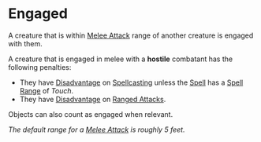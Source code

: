 # Engaged

A creature that is within [Melee Attack](../Combat/Melee%20Attack.md) range of another creature is engaged with them.

A creature that is engaged in melee with a **hostile** combatant has the following penalties:

- They have [Disadvantage](../Die%20Rolling%20Mechanics/Disadvantage.md) on [Spellcasting](../../Magic/Spellcasting/Spellcasting.md) unless the [Spell](../../Magic/Spells.md) has a [Spell Range](../../Magic/Spells/Spell%20Attributes.md#Spell%20Range) of *Touch*.
- They have [Disadvantage](../Die%20Rolling%20Mechanics/Disadvantage.md) on [Ranged Attacks](../Combat/Ranged%20Attack.md).

Objects can also count as engaged when relevant.

*The default range for a [Melee Attack](../Combat/Melee%20Attack.md) is roughly 5 feet.*
